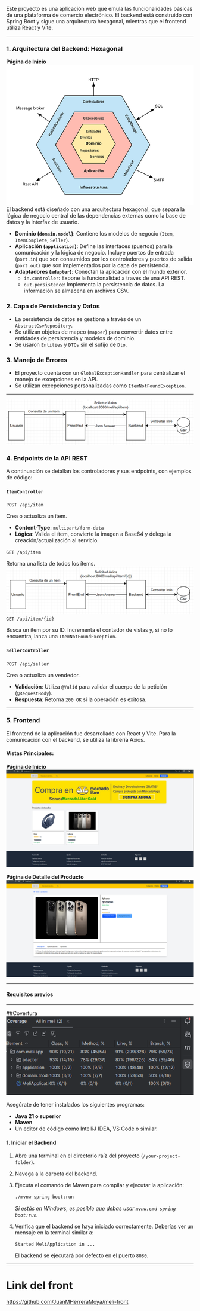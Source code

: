 Este proyecto es una aplicación web que emula las funcionalidades básicas de una plataforma de comercio electrónico. El backend está construido con Spring Boot y sigue una arquitectura hexagonal, mientras que el frontend utiliza React y Vite.

---

### 1. Arquitectura del Backend: Hexagonal
**Página de Inicio**
![Hexagoal](fotos/arqui_3.png)
El backend está diseñado con una arquitectura hexagonal, que separa la lógica de negocio central de las dependencias externas como la base de datos y la interfaz de usuario.

* **Dominio (`domain.model`)**: Contiene los modelos de negocio (`Item`, `ItemComplete`, `Seller`).
* **Aplicación (`application`)**: Define las interfaces (puertos) para la comunicación y la lógica de negocio. Incluye puertos de entrada (`port.in`) que son consumidos por los controladores y puertos de salida (`port.out`) que son implementados por la capa de persistencia.
* **Adaptadores (`adapter`)**: Conectan la aplicación con el mundo exterior.
    * `in.controller`: Expone la funcionalidad a través de una API REST.
    * `out.persistence`: Implementa la persistencia de datos. La información se almacena en archivos CSV.

### 2. Capa de Persistencia y Datos

* La persistencia de datos se gestiona a través de un `AbstractCsvRepository`.
* Se utilizan objetos de mapeo (`mapper`) para convertir datos entre entidades de persistencia y modelos de dominio.
* Se usaron `Entities` y `DTOs` sin el sufijo de `Dto`.

### 3. Manejo de Errores

* El proyecto cuenta con un `GlobalExceptionHandler` para centralizar el manejo de excepciones en la API.
* Se utilizan excepciones personalizadas como `ItemNotFoundException`.

---
![Frlujo 1](fotos/arqui_1-1.png)
### 4. Endpoints de la API REST

A continuación se detallan los controladores y sus endpoints, con ejemplos de código:

#### **`ItemController`**

`POST /api/item`

Crea o actualiza un ítem.

* **Content-Type**: `multipart/form-data`
* **Lógica**: Valida el ítem, convierte la imagen a Base64 y delega la creación/actualización al servicio.

`GET /api/item`

Retorna una lista de todos los ítems.
![Frlujo 2](fotos/arqui_2-2.png)
`GET /api/item/{id}`

Busca un ítem por su ID. Incrementa el contador de vistas y, si no lo encuentra, lanza una `ItemNotFoundException`.

#### **`SellerController`**

`POST /api/seller`

Crea o actualiza un vendedor.

* **Validación**: Utiliza `@Valid` para validar el cuerpo de la petición (`@RequestBody`).
* **Respuesta**: Retorna `200 OK` si la operación es exitosa.

---

### 5. Frontend

El frontend de la aplicación fue desarrollado con React y Vite. Para la comunicación con el backend, se utiliza la librería Axios.

#### Vistas Principales:

**Página de Inicio**
![Página de Inicio](fotos/home.png)

**Página de Detalle del Producto**
![Página de Detalle del Producto](fotos/producto.png)


---------------------------------------------------------------------
#### Requisitos previos

-----------------------------
##Covertura
![Covertura](fotos/covertura.png)

Asegúrate de tener instalados los siguientes programas:
* **Java 21 o superior**
* **Maven**
* Un editor de código como IntelliJ IDEA, VS Code o similar.

#### 1. Iniciar el Backend

1.  Abre una terminal en el directorio raíz del proyecto (`/your-project-folder`).
2.  Navega a la carpeta del backend.
3.  Ejecuta el comando de Maven para compilar y ejecutar la aplicación:
    ```bash
    ./mvnw spring-boot:run
    ```
    *Si estás en Windows, es posible que debas usar `mvnw.cmd spring-boot:run`.*

4.  Verifica que el backend se haya iniciado correctamente. Deberías ver un mensaje en la terminal similar a:
    ```
    Started MeliApplication in ...
    ```
    El backend se ejecutará por defecto en el puerto `8080`.

--------------------------
# Link del front
https://github.com/JuanMHerreraMoya/meli-front

